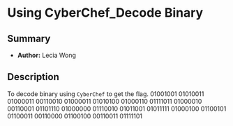 # Using CyberChef_Decode Binary

## Summary
- **Author:** Lecia Wong

## Description
To decode binary using `CyberChef` to get the flag. 
01001001 01010011 01000011 00110010 01000011 01010100 01000110 01111011 01000010 00110001 01101110 01000000 01110010 01011001 01011111 01000100 01100101 01100011 00110000 01100100 00110011 01111101
